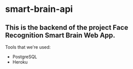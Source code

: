 # smart-brain-api

<h2>This is the backend of the project Face Recognition Smart Brain Web App.</h2>

Tools that we're used:
<ul>
   <li>PostgreSQL
   <li>Heroku
</ul>
